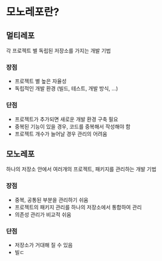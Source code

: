# 모노레포란?

## 멀티레포

각 프로젝트 별 독립된 저장소를 가지는 개발 기법

### 장점

- 프로젝트 별 높은 자율성
- 독립적인 개발 환경 (빌드, 테스트, 개발 방식, ...)

### 단점

- 프로젝트가 추가되면 새로운 개발 환경 구축 필요
- 중복된 기능이 있을 경우, 코드를 중복해서 작성해야 함
- 프로젝트 개수가 늘어날 경우 관리의 어려움

## 모노레포

하나의 저장소 안에서 여러개의 프로젝트, 패키지를 관리하는 개발 기법

### 장점

- 중복, 공통된 부분을 관리하기 쉬움
- 프로젝트의 패키지 관리를 하나의 저장소에서 통합하여 관리
- 의존성 관리가 비교적 쉬움
### 단점

- 저장소가 거대해 질 수 있음
- 빌ㄷ

